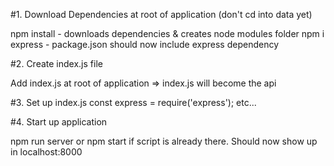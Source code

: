 #1. Download Dependencies
at root of application (don't cd into data yet)

npm install - downloads dependencies & creates node modules folder
npm i express - package.json should now include express dependency 

#2. Create index.js file 

Add index.js at root of application => index.js will become the api 

#3. Set up index.js 
const express = require('express');
etc... 

#4. Start up application 

npm run server 
or npm start if script is already there. 
Should now show up in localhost:8000 








